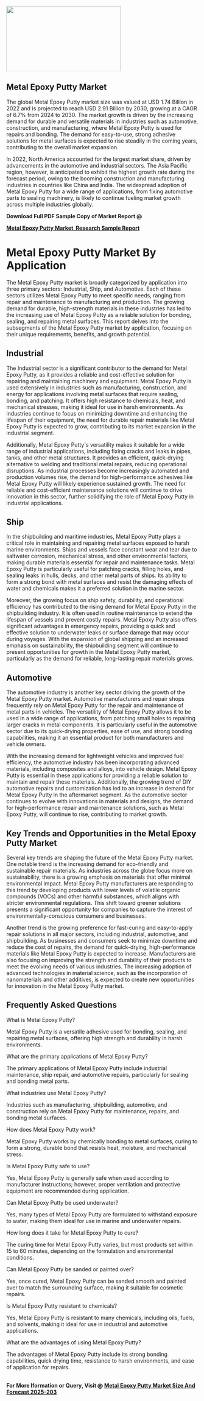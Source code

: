 <p><img class="alignnone size-medium wp-image-20088" src="https://ffe5etoiles.com/wp-content/uploads/2024/12/MST1-300x171.png" alt="" width="300" height="171" /></p><p><p><h2>Metal Epoxy Putty Market </h2><p>The global Metal Epoxy Putty market size was valued at USD 1.74 Billion in 2022 and is projected to reach USD 2.91 Billion by 2030, growing at a CAGR of 6.7% from 2024 to 2030. The market growth is driven by the increasing demand for durable and versatile materials in industries such as automotive, construction, and manufacturing, where Metal Epoxy Putty is used for repairs and bonding. The demand for easy-to-use, strong adhesive solutions for metal surfaces is expected to rise steadily in the coming years, contributing to the overall market expansion.</p><p>In 2022, North America accounted for the largest market share, driven by advancements in the automotive and industrial sectors. The Asia Pacific region, however, is anticipated to exhibit the highest growth rate during the forecast period, owing to the booming construction and manufacturing industries in countries like China and India. The widespread adoption of Metal Epoxy Putty for a wide range of applications, from fixing automotive parts to sealing machinery, is likely to continue fueling market growth across multiple industries globally.</p></p><p><strong>Download Full PDF Sample Copy of Market Report @</strong></p><p><strong><a href="https://www.verifiedmarketreports.com/download-sample/?rid=426496&utm_source=Sites-google&utm_medium=265" target="_blank">Metal Epoxy Putty Market &nbsp;Research Sample Report</a></strong></p><p><h1>Metal Epoxy Putty Market By Application</h1><p>The Metal Epoxy Putty market is broadly categorized by application into three primary sectors: Industrial, Ship, and Automotive. Each of these sectors utilizes Metal Epoxy Putty to meet specific needs, ranging from repair and maintenance to manufacturing and production. The growing demand for durable, high-strength materials in these industries has led to the increasing use of Metal Epoxy Putty as a reliable solution for bonding, sealing, and repairing metal surfaces. This report delves into the subsegments of the Metal Epoxy Putty market by application, focusing on their unique requirements, benefits, and growth potential.</p><h2>Industrial</h2><p>The Industrial sector is a significant contributor to the demand for Metal Epoxy Putty, as it provides a reliable and cost-effective solution for repairing and maintaining machinery and equipment. Metal Epoxy Putty is used extensively in industries such as manufacturing, construction, and energy for applications involving metal surfaces that require sealing, bonding, and patching. It offers high resistance to chemicals, heat, and mechanical stresses, making it ideal for use in harsh environments. As industries continue to focus on minimizing downtime and enhancing the lifespan of their equipment, the need for durable repair materials like Metal Epoxy Putty is expected to grow, contributing to its market expansion in the industrial segment.</p><p>Additionally, Metal Epoxy Putty's versatility makes it suitable for a wide range of industrial applications, including fixing cracks and leaks in pipes, tanks, and other metal structures. It provides an efficient, quick-drying alternative to welding and traditional metal repairs, reducing operational disruptions. As industrial processes become increasingly automated and production volumes rise, the demand for high-performance adhesives like Metal Epoxy Putty will likely experience sustained growth. The need for reliable and cost-efficient maintenance solutions will continue to drive innovation in this sector, further solidifying the role of Metal Epoxy Putty in industrial applications.</p><h2>Ship</h2><p>In the shipbuilding and maritime industries, Metal Epoxy Putty plays a critical role in maintaining and repairing metal surfaces exposed to harsh marine environments. Ships and vessels face constant wear and tear due to saltwater corrosion, mechanical stress, and other environmental factors, making durable materials essential for repair and maintenance tasks. Metal Epoxy Putty is particularly useful for patching cracks, filling holes, and sealing leaks in hulls, decks, and other metal parts of ships. Its ability to form a strong bond with metal surfaces and resist the damaging effects of water and chemicals makes it a preferred solution in the marine sector.</p><p>Moreover, the growing focus on ship safety, durability, and operational efficiency has contributed to the rising demand for Metal Epoxy Putty in the shipbuilding industry. It is often used in routine maintenance to extend the lifespan of vessels and prevent costly repairs. Metal Epoxy Putty also offers significant advantages in emergency repairs, providing a quick and effective solution to underwater leaks or surface damage that may occur during voyages. With the expansion of global shipping and an increased emphasis on sustainability, the shipbuilding segment will continue to present opportunities for growth in the Metal Epoxy Putty market, particularly as the demand for reliable, long-lasting repair materials grows.</p><h2>Automotive</h2><p>The automotive industry is another key sector driving the growth of the Metal Epoxy Putty market. Automotive manufacturers and repair shops frequently rely on Metal Epoxy Putty for the repair and maintenance of metal parts in vehicles. The versatility of Metal Epoxy Putty allows it to be used in a wide range of applications, from patching small holes to repairing larger cracks in metal components. It is particularly useful in the automotive sector due to its quick-drying properties, ease of use, and strong bonding capabilities, making it an essential product for both manufacturers and vehicle owners.</p><p>With the increasing demand for lightweight vehicles and improved fuel efficiency, the automotive industry has been incorporating advanced materials, including composites and alloys, into vehicle design. Metal Epoxy Putty is essential in these applications for providing a reliable solution to maintain and repair these materials. Additionally, the growing trend of DIY automotive repairs and customization has led to an increase in demand for Metal Epoxy Putty in the aftermarket segment. As the automotive sector continues to evolve with innovations in materials and designs, the demand for high-performance repair and maintenance solutions, such as Metal Epoxy Putty, will continue to rise, contributing to market growth.</p><h2>Key Trends and Opportunities in the Metal Epoxy Putty Market</h2><p>Several key trends are shaping the future of the Metal Epoxy Putty market. One notable trend is the increasing demand for eco-friendly and sustainable repair materials. As industries across the globe focus more on sustainability, there is a growing emphasis on materials that offer minimal environmental impact. Metal Epoxy Putty manufacturers are responding to this trend by developing products with lower levels of volatile organic compounds (VOCs) and other harmful substances, which aligns with stricter environmental regulations. This shift toward greener solutions presents a significant opportunity for companies to capture the interest of environmentally-conscious consumers and businesses.</p><p>Another trend is the growing preference for fast-curing and easy-to-apply repair solutions in all major sectors, including industrial, automotive, and shipbuilding. As businesses and consumers seek to minimize downtime and reduce the cost of repairs, the demand for quick-drying, high-performance materials like Metal Epoxy Putty is expected to increase. Manufacturers are also focusing on improving the strength and durability of their products to meet the evolving needs of various industries. The increasing adoption of advanced technologies in material science, such as the incorporation of nanomaterials and other additives, is expected to create new opportunities for innovation in the Metal Epoxy Putty market.</p><h2>Frequently Asked Questions</h2><p>What is Metal Epoxy Putty?</p><p>Metal Epoxy Putty is a versatile adhesive used for bonding, sealing, and repairing metal surfaces, offering high strength and durability in harsh environments.</p><p>What are the primary applications of Metal Epoxy Putty?</p><p>The primary applications of Metal Epoxy Putty include industrial maintenance, ship repair, and automotive repairs, particularly for sealing and bonding metal parts.</p><p>What industries use Metal Epoxy Putty?</p><p>Industries such as manufacturing, shipbuilding, automotive, and construction rely on Metal Epoxy Putty for maintenance, repairs, and bonding metal surfaces.</p><p>How does Metal Epoxy Putty work?</p><p>Metal Epoxy Putty works by chemically bonding to metal surfaces, curing to form a strong, durable bond that resists heat, moisture, and mechanical stress.</p><p>Is Metal Epoxy Putty safe to use?</p><p>Yes, Metal Epoxy Putty is generally safe when used according to manufacturer instructions; however, proper ventilation and protective equipment are recommended during application.</p><p>Can Metal Epoxy Putty be used underwater?</p><p>Yes, many types of Metal Epoxy Putty are formulated to withstand exposure to water, making them ideal for use in marine and underwater repairs.</p><p>How long does it take for Metal Epoxy Putty to cure?</p><p>The curing time for Metal Epoxy Putty varies, but most products set within 15 to 60 minutes, depending on the formulation and environmental conditions.</p><p>Can Metal Epoxy Putty be sanded or painted over?</p><p>Yes, once cured, Metal Epoxy Putty can be sanded smooth and painted over to match the surrounding surface, making it suitable for cosmetic repairs.</p><p>Is Metal Epoxy Putty resistant to chemicals?</p><p>Yes, Metal Epoxy Putty is resistant to many chemicals, including oils, fuels, and solvents, making it ideal for use in industrial and automotive applications.</p><p>What are the advantages of using Metal Epoxy Putty?</p><p>The advantages of Metal Epoxy Putty include its strong bonding capabilities, quick drying time, resistance to harsh environments, and ease of application for repairs.</p><strong><br />For More Iformation or Query, Visit @ <a href="https://www.verifiedmarketreports.com/product/metal-epoxy-putty-market/" target="_blank">Metal Epoxy Putty Market Size And Forecast 2025-203</a></strong></p>
